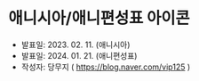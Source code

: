 # 애니시아/애니편성표 아이콘
- 발표일: 2023\. 02\. 11\. (애니시아)
- 발표일: 2024\. 01\. 21\. (애니편성표)
- 작성자: 당무지 ( https://blog.naver.com/vip125 )